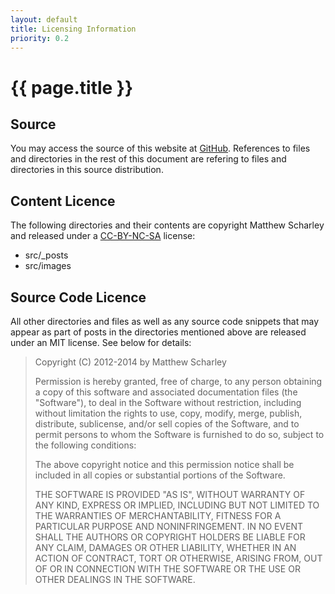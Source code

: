 ```yaml
---
layout: default
title: Licensing Information
priority: 0.2
---
```


{{ page.title }}
================

Source
------

You may access the source of this website at [GitHub][github-source].
References to files and directories in the rest of this document are
refering to files and directories in this source distribution.

Content Licence
---------------

The following directories and their contents are copyright Matthew Scharley
and released under a [CC-BY-NC-SA][cc-license] license:

* src/\_posts
* src/images

Source Code Licence
-------------------

All other directories and files as well as any source code snippets that may 
appear as part of posts in the directories mentioned above are
released under an MIT license. See below for details:

> Copyright (C) 2012-2014 by Matthew Scharley
> 
> Permission is hereby granted, free of charge, to any person obtaining a copy
> of this software and associated documentation files (the "Software"), to deal
> in the Software without restriction, including without limitation the rights
> to use, copy, modify, merge, publish, distribute, sublicense, and/or sell
> copies of the Software, and to permit persons to whom the Software is
> furnished to do so, subject to the following conditions:
> 
> The above copyright notice and this permission notice shall be included in
> all copies or substantial portions of the Software.
> 
> THE SOFTWARE IS PROVIDED "AS IS", WITHOUT WARRANTY OF ANY KIND, EXPRESS OR
> IMPLIED, INCLUDING BUT NOT LIMITED TO THE WARRANTIES OF MERCHANTABILITY,
> FITNESS FOR A PARTICULAR PURPOSE AND NONINFRINGEMENT. IN NO EVENT SHALL THE
> AUTHORS OR COPYRIGHT HOLDERS BE LIABLE FOR ANY CLAIM, DAMAGES OR OTHER
> LIABILITY, WHETHER IN AN ACTION OF CONTRACT, TORT OR OTHERWISE, ARISING FROM,
> OUT OF OR IN CONNECTION WITH THE SOFTWARE OR THE USE OR OTHER DEALINGS IN
> THE SOFTWARE.

  [github-source]: http://github.com/mscharley/matt.scharley.me
  [cc-license]: http://creativecommons.org/licenses/by-nc-sa/3.0/au/

